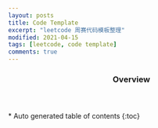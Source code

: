```yaml
---
layout: posts
title: Code Template
excerpt: "leetcode 周赛代码模板整理"
modified: 2021-04-15
tags: [leetcode, code template]
comments: true
---
```


<section id="table-of-contents" class="toc">
  <header>
    <h3>Overview</h3>
  </header>
<div id="drawer" markdown="1">
*  Auto generated table of contents
{:toc}
</div>
</section><!-- /#table-of-contents -->

